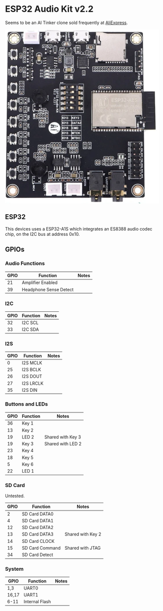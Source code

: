 
# ESP32 Audio Kit v2.2


Seems to be an AI Tinker clone sold frequently at [AliExpress](https://www.aliexpress.com/item/1005006081623609.html).

![ESP32 Audio Kit](image/esp32-audio-kit.png)


## ESP32

This devices uses a ESP32-A1S which integrates an ES8388 audio codec chip, on the I2C bus at address 0x10.


## GPIOs

### Audio Functions

|GPIO|Function|Notes|
|----|--------|--------|
|21|Amplifier Enabled| |
|39|Headphone Sense Detect| |


### I2C

|GPIO|Function|Notes|
|----|--------|--------|
|32|I2C SCL| |
|33|I2C SDA| |

### I2S

|GPIO|Function|Notes|
|----|--------|--------|
|0|I2S MCLK| |
|25|I2S BCLK| |
|26|I2S DOUT| |
|27|I2S LRCLK| |
|35|I2S DIN| |

### Buttons and LEDs

|GPIO|Function|Notes|
|----|--------|--------|
|36|Key 1| |
|13|Key 2| |
|19|LED 2|Shared with Key 3|
|19|Key 3|Shared with LED 2|
|23|Key 4| |
|18|Key 5| |
|5|Key 6| |
|22|LED 1| |

### SD Card

Untested.

|GPIO|Function|Notes|
|----|--------|--------|
|2|SD Card DATA0| |
|4|SD Card DATA1| |
|12|SD Card DATA2| |
|13|SD Card DATA3|Shared with Key 2|
|14|SD Card CLOCK| |
|15|SD Card Command|Shared with JTAG|
|34|SD Card Detect| |

### System

|GPIO|Function|Notes|
|----|--------|--------|
|1,3|UART0| |
|16,17|UART1| |
|6-11|Internal Flash| |



